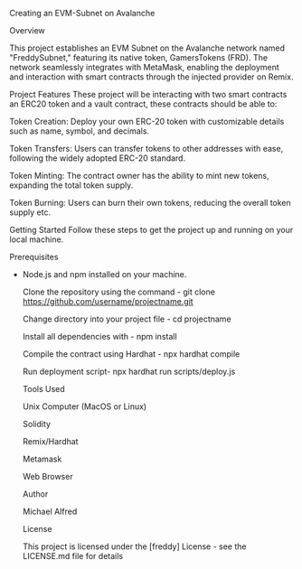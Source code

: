 Creating an EVM-Subnet on Avalanche


Overview


This project establishes an EVM Subnet on the Avalanche network named "FreddySubnet," featuring its native token, GamersTokens (FRD). The network seamlessly integrates with MetaMask, enabling the deployment and interaction with smart contracts through the injected provider on Remix.


Project Features
These project will be interacting with two smart contracts an ERC20 token and a vault contract, these contracts should be able to:

Token Creation: Deploy your own ERC-20 token with customizable details such as name, symbol, and decimals.

Token Transfers: Users can transfer tokens to other addresses with ease, following the widely adopted ERC-20 standard.

Token Minting: The contract owner has the ability to mint new tokens, expanding the total token supply.

Token Burning: Users can burn their own tokens, reducing the overall token supply etc.

Getting Started
Follow these steps to get the project up and running on your local machine.

Prerequisites

- Node.js and npm installed on your machine.

  
  Clone the repository using the command - git clone https://github.com/username/projectname.git


  Change directory into your project file - cd projectname


  Install all dependencies with - npm install


  Compile the contract using Hardhat - npx hardhat compile


  Run deployment script- npx hardhat run scripts/deploy.js


  Tools Used


  Unix Computer (MacOS or Linux)


  Solidity


  Remix/Hardhat


  Metamask


  Web Browser


  Author


  Michael Alfred


  License
  
  This project is licensed under the [freddy] License - see the LICENSE.md file for details
